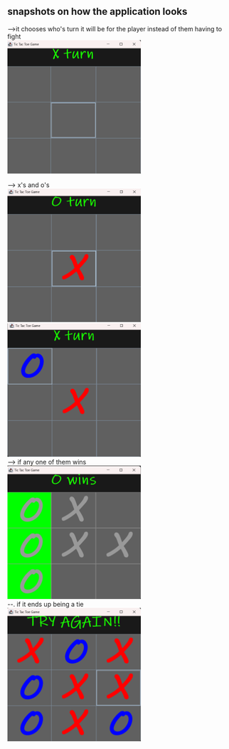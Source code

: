 ## snapshots on how the application looks
-->it chooses who's turn it will be for the player instead of them having to fight
<br>
<img src="https://github.com/Saqlaen/MyProjects/blob/main/java/TicTacToe/Screenshot%20(5).png" height=300 width="300">

--> x's and o's 
<br>
<img src="https://github.com/Saqlaen/MyProjects/blob/main/java/TicTacToe/Screenshot%20(6).png" height=300 width="300">
<br>
<img src="https://github.com/Saqlaen/MyProjects/blob/main/java/TicTacToe/Screenshot%20(7).png" height=300 width="300">
<br>
--> if any one of them wins
<br>
<img src="https://github.com/Saqlaen/MyProjects/blob/main/java/TicTacToe/Screenshot%20(8).png" height=300 width="300">
<br>
--. if it ends up being a tie
<br>
<img src="https://github.com/Saqlaen/MyProjects/blob/main/java/TicTacToe/Screenshot%20(9).png" height=300 width="300">

